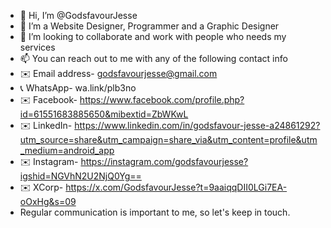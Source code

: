 - 👋 Hi, I’m @GodsfavourJesse
- 👀 I’m a Website Designer, Programmer and a Graphic Designer
- 💞️ I’m looking to collaborate and work with people who needs my services
- 📫 You can reach out to me with any of the following contact info
- ✉️ Email address- godsfavourjesse@gmail.com
- 📞 WhatsApp- wa.link/plb3no
- ✉️ Facebook- https://www.facebook.com/profile.php?id=61551683885650&mibextid=ZbWKwL
- ✉️ LinkedIn- https://www.linkedin.com/in/godsfavour-jesse-a24861292?utm_source=share&utm_campaign=share_via&utm_content=profile&utm_medium=android_app
- ✉️ Instagram- https://instagram.com/godsfavourjesse?igshid=NGVhN2U2NjQ0Yg==
- ✉️ XCorp- https://x.com/GodsfavourJesse?t=9aaiqqDII0LGi7EA-oOxHg&s=09
- Regular communication is important to me, so let's keep in touch.


<!---
GodsfavourJesse/GodsfavourJesse is a ✨ special ✨ repository because its `README.md` (this file) appears on your GitHub profile.
You can click the Preview link to take a look at your changes.
--->
